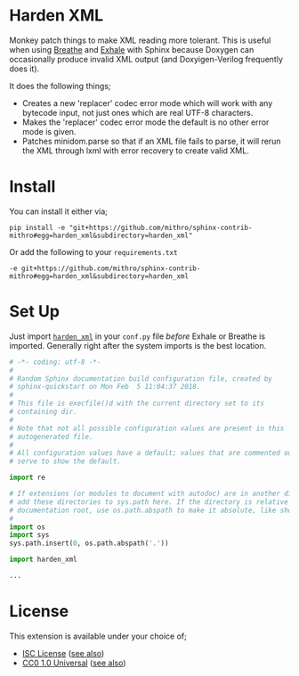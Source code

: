 # Harden XML

Monkey patch things to make XML reading more tolerant. This is useful when
using [Breathe](https://breathe.readthedocs.io/en/latest/) and
[Exhale](https://exhale.readthedocs.io) with Sphinx because Doxygen can
occasionally produce invalid XML output (and Doxyigen-Verilog frequently does
it).

It does the following things;
 * Creates a new 'replacer' codec error mode which will work with any bytecode
   input, not just ones which are real UTF-8 characters.
 * Makes the 'replacer' codec error mode the default is no other error mode is
   given.
 * Patches minidom.parse so that if an XML file fails to parse, it will rerun
   the XML through lxml with error recovery to create valid XML.

# Install

You can install it either via;
```shell
pip install -e "git+https://github.com/mithro/sphinx-contrib-mithro#egg=harden_xml&subdirectory=harden_xml"
```

Or add the following to your `requirements.txt`
```
-e git+https://github.com/mithro/sphinx-contrib-mithro#egg=harden_xml&subdirectory=harden_xml
```

# Set Up

Just import [`harden_xml`](harden_xml.py) in your `conf.py` file *before*
Exhale or Breathe is imported. Generally right after the system imports is the
best location.

```python
# -*- coding: utf-8 -*-
#
# Random Sphinx documentation build configuration file, created by
# sphinx-quickstart on Mon Feb  5 11:04:37 2018.
#
# This file is execfile()d with the current directory set to its
# containing dir.
#
# Note that not all possible configuration values are present in this
# autogenerated file.
#
# All configuration values have a default; values that are commented out
# serve to show the default.

import re

# If extensions (or modules to document with autodoc) are in another directory,
# add these directories to sys.path here. If the directory is relative to the
# documentation root, use os.path.abspath to make it absolute, like shown here.
#
import os
import sys
sys.path.insert(0, os.path.abspath('.'))

import harden_xml

...
```

# License

This extension is available under your choice of;

 * [ISC License](COPYING) ([see also](https://creativecommons.org/publicdomain/zero/1.0/legalcode))
 * [CC0 1.0 Universal](COPYING.alt.md) ([see also](https://creativecommons.org/publicdomain/zero/1.0/legalcode))
